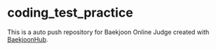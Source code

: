# coding_test_practice
This is a auto push repository for Baekjoon Online Judge created with [BaekjoonHub](https://github.com/BaekjoonHub/BaekjoonHub).
